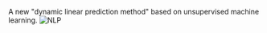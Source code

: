 A new "dynamic linear prediction method" based on unsupervised machine learning.
![NLP](https://github.com/user-attachments/assets/f123e527-6cc1-4347-8d5a-1103eee74e74)
